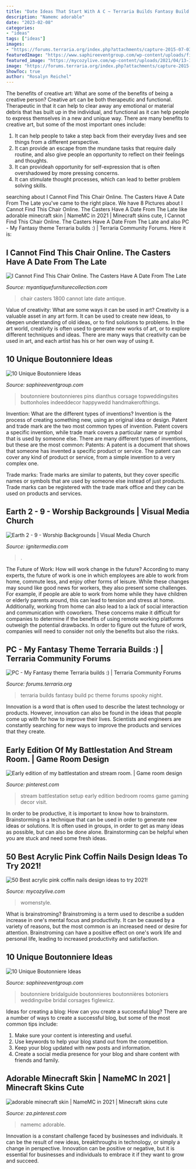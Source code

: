 ```yaml
---
title: "Date Ideas That Start With A C ~ Terraria Builds Fantasy Build Pc Theme Forums Spooky Night"
description: "Namemc adorable"
date: "2023-02-08"
categories:
- "ideas"
tags: ["ideas"]
images:
- "https://forums.terraria.org/index.php?attachments/capture-2015-07-03-13_49_20-png.118126/"
featuredImage: "https://www.saphireeventgroup.com/wp-content/uploads/files/8414/5694/2699/unique_boutonniere_6.jpg"
featured_image: "https://mycozylive.com/wp-content/uploads/2021/04/13-13.jpg"
image: "https://forums.terraria.org/index.php?attachments/capture-2015-07-03-13_49_20-png.118126/"
ShowToc: true
author: "Rosalyn Reichel"
---
```



The benefits of creative art: What are some of the benefits of being a creative person?
Creative art can be both therapeutic and functional. Therapeutic in that it can help to clear away any emotional or material debris that has built up in the individual, and functional as it can help people to express themselves in a new and unique way. There are many benefits to creative art, but some of the most important ones include: 
1. It can help people to take a step back from their everyday lives and see things from a different perspective.
2. It can provide an escape from the mundane tasks that require daily routine, and also give people an opportunity to reflect on their feelings and thoughts. 
3. It can provideah opportunity for self-expression that is often overshadowed by more pressing concerns. 
4. It can stimulate thought processes, which can lead to better problem solving skills.

	

		
searching about I Cannot Find This Chair Online. The Casters Have A Date From The Late you've came to the right place. We have 8 Pictures about I Cannot Find This Chair Online. The Casters Have A Date From The Late like adorable minecraft skin | NameMC in 2021 | Minecraft skins cute, I Cannot Find This Chair Online. The Casters Have A Date From The Late and also PC - My Fantasy theme Terraria builds :) | Terraria Community Forums. Here it is:
		
    
## I Cannot Find This Chair Online. The Casters Have A Date From The Late

<img loading=lazy src="https://d29jd5m3t61t9.cloudfront.net/myantiquefurniturecollection.com/images/fbfiles/images/20140517_212019_v_1401751809.jpg" onerror="this.onerror=null;this.src='https://tse2.mm.bing.net/th?id=OIP.m5kkH0xtGPpZaidQaQgaMwHaNL&amp;pid=15.1';" alt="I Cannot Find This Chair Online. The Casters Have A Date From The Late">

_Source: myantiquefurniturecollection.com_

>chair casters 1800 cannot late date antique. 

	

Value of creativity: What are some ways it can be used in art?
Creativity is a valuable asset in any art form. It can be used to create new ideas, to deepen understanding of old ideas, or to find solutions to problems. In the art world, creativity is often used to generate new works of art, or to explore different techniques and ideas. There are many ways that creativity can be used in art, and each artist has his or her own way of using it.

    
## 10 Unique Boutonniere Ideas

<img loading=lazy src="https://www.saphireeventgroup.com/wp-content/uploads/files/3514/5694/2696/unique_boutonniere_2.jpg" onerror="this.onerror=null;this.src='https://tse4.mm.bing.net/th?id=OIP.eG_JgGc5Wp7sh9P6XiKuPgAAAA&amp;pid=15.1';" alt="10 Unique Boutonniere Ideas">

_Source: saphireeventgroup.com_

>boutonniere boutonnieres pins dianthus corsage topweddingsites buttonholes indeeddecor happywedd handmakerofthings. 

	

Invention: What are the different types of inventions?
Invention is the process of creating something new, using an original idea or design. Patent and trade mark are the two most common types of invention. Patent covers a specific invention, while trade mark covers a particular name or symbol that is used by someone else. There are many different types of inventions, but these are the most common:
Patents: A patent is a document that shows that someone has invented a specific product or service. The patent can cover any kind of product or service, from a simple invention to a very complex one.

Trade marks: Trade marks are similar to patents, but they cover specific names or symbols that are used by someone else instead of just products. Trade marks can be registered with the trade mark office and they can be used on products and services.

    
## Earth 2 - 9 - Worship Backgrounds | Visual Media Church

<img loading=lazy src="https://assets.ignitermedia.com/products/34502-earth-2-9/preview/image" onerror="this.onerror=null;this.src='https://tse3.mm.bing.net/th?id=OIP.fh7I7sQkA_dvtXQ3CyGGtwHaEK&amp;pid=15.1';" alt="Earth 2 - 9 - Worship Backgrounds | Visual Media Church">

_Source: ignitermedia.com_

>. 

	

The Future of Work: How will work change in the future?
According to many experts, the future of work is one in which employees are able to work from home, commute less, and enjoy other forms of leisure. While these changes may sound like good news for workers, they also present some challenges. For example, if people are able to work from home while they have children or elderly parents around, this can lead to tension and stress at home. Additionally, working from home can also lead to a lack of social interaction and communication with coworkers. These concerns make it difficult for companies to determine if the benefits of using remote working platforms outweigh the potential drawbacks. In order to figure out the future of work, companies will need to consider not only the benefits but also the risks.

    
## PC - My Fantasy Theme Terraria Builds :) | Terraria Community Forums

<img loading=lazy src="https://forums.terraria.org/index.php?attachments/capture-2015-07-03-13_49_20-png.118126/" onerror="this.onerror=null;this.src='https://tse1.mm.bing.net/th?id=OIP.zB-qjZt3yq-Luzm5EFwXaAHaJ-&amp;pid=15.1';" alt="PC - My Fantasy theme Terraria builds :) | Terraria Community Forums">

_Source: forums.terraria.org_

>terraria builds fantasy build pc theme forums spooky night. 

	

Innovation is a word that is often used to describe the latest technology or products. However, innovation can also be found in the ideas that people come up with for how to improve their lives. Scientists and engineers are constantly searching for new ways to improve the products and services that they create.

    
## Early Edition Of My Battlestation And Stream Room. | Game Room Design

<img loading=lazy src="https://i.pinimg.com/736x/b8/85/77/b8857779e9b96e76cd3fb93d3d38872d.jpg" onerror="this.onerror=null;this.src='https://tse1.mm.bing.net/th?id=OIP.NLr5s68beLFQBYt2K374lQHaJ3&amp;pid=15.1';" alt="Early edition of my battlestation and stream room. | Game room design">

_Source: pinterest.com_

>stream battlestation setup early edition bedroom rooms game gaming decor visit. 

	

In order to be productive, it is important to know how to brainstorm. Brainstorming is a technique that can be used in order to generate new ideas or solutions. It is often used in groups, in order to get as many ideas as possible, but can also be done alone. Brainstorming can be helpful when you are stuck and need some fresh ideas.

    
## 50 Best Acrylic Pink Coffin Nails Design Ideas To Try 2021!

<img loading=lazy src="https://mycozylive.com/wp-content/uploads/2021/04/13-13.jpg" onerror="this.onerror=null;this.src='https://tse2.mm.bing.net/th?id=OIP.fjOjzcZzsre12yC-k1AGRwHaLH&amp;pid=15.1';" alt="50 Best acrylic pink coffin nails design ideas to try 2021!">

_Source: mycozylive.com_

>womenstyle. 

	

What is brainstroming?
Brainstroming is a term used to describe a sudden increase in one's mental focus and productivity. It can be caused by a variety of reasons, but the most common is an increased need or desire for attention. Brainstroming can have a positive effect on one's work life and personal life, leading to increased productivity and satisfaction.

    
## 10 Unique Boutonniere Ideas

<img loading=lazy src="https://www.saphireeventgroup.com/wp-content/uploads/files/8414/5694/2699/unique_boutonniere_6.jpg" onerror="this.onerror=null;this.src='https://tse1.mm.bing.net/th?id=OIP.F8xt2Ds5SLMLM8OyPekDFgAAAA&amp;pid=15.1';" alt="10 Unique Boutonniere Ideas">

_Source: saphireeventgroup.com_

>boutonniere bridalguide boutonnieres boutonnières botoniers weddingvibe bridal corsages figlewicz. 

	

Ideas for creating a blog: How can you create a successful blog?
There are a number of ways to create a successful blog, but some of the most common tips include: 
1. Make sure your content is interesting and useful.
2. Use keywords to help your blog stand out from the competition.
3. Keep your blog updated with new posts and information.
4. Create a social media presence for your blog and share content with friends and family.

    
## Adorable Minecraft Skin | NameMC In 2021 | Minecraft Skins Cute

<img loading=lazy src="https://i.pinimg.com/736x/3c/7b/7e/3c7b7ea6e81562dffdccf16c20e61ddf.jpg" onerror="this.onerror=null;this.src='https://tse3.mm.bing.net/th?id=OIP.9ioYRE0eOfuPlWXwbehhwAHaJ3&amp;pid=15.1';" alt="adorable minecraft skin | NameMC in 2021 | Minecraft skins cute">

_Source: za.pinterest.com_

>namemc adorable. 

	

Innovation is a constant challenge faced by businesses and individuals. It can be the result of new ideas, breakthroughs in technology, or simply a change in perspective. Innovation can be positive or negative, but it is essential for businesses and individuals to embrace it if they want to grow and succeed.

